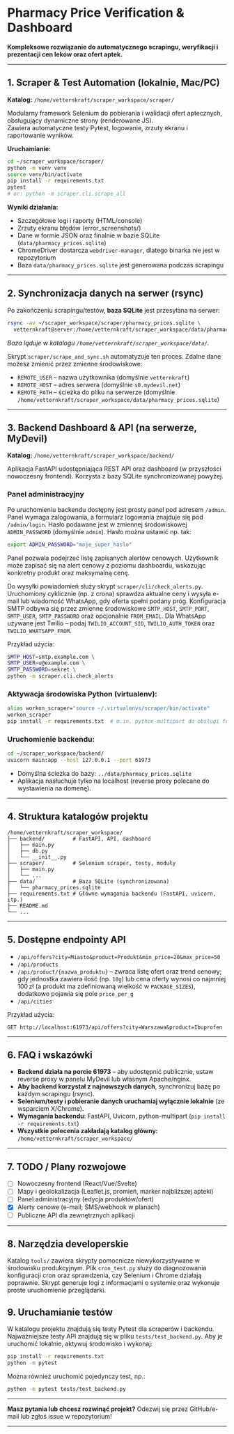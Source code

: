 # Pharmacy Price Verification & Dashboard

**Kompleksowe rozwiązanie do automatycznego scrapingu, weryfikacji i prezentacji cen leków oraz ofert aptek.**

---

## 1. Scraper & Test Automation (lokalnie, Mac/PC)

**Katalog:** `/home/vetternkraft/scraper_workspace/scraper/`

Modularny framework Selenium do pobierania i walidacji ofert aptecznych, obsługujący dynamiczne strony (renderowane JS).  
Zawiera automatyczne testy Pytest, logowanie, zrzuty ekranu i raportowanie wyników.

**Uruchamianie:**
```bash
cd ~/scraper_workspace/scraper/
python -m venv venv
source venv/bin/activate
pip install -r requirements.txt
pytest
# or: python -m scraper.cli.scrape_all
```

**Wyniki działania:**

* Szczegółowe logi i raporty (HTML/console)
* Zrzuty ekranu błędów (error\_screenshots/)
* Dane w formie JSON oraz finalnie w bazie SQLite (`data/pharmacy_prices.sqlite`)
* ChromeDriver dostarcza `webdriver-manager`, dlatego binarka nie jest w repozytorium
* Baza `data/pharmacy_prices.sqlite` jest generowana podczas scrapingu

---

## 2. Synchronizacja danych na serwer (rsync)

Po zakończeniu scrapingu/testów, **baza SQLite** jest przesyłana na serwer:

```bash
rsync -av ~/scraper_workspace/scraper/pharmacy_prices.sqlite \
  vetternkraft@server:/home/vetternkraft/scraper_workspace/data/pharmacy_prices.sqlite
```

*Baza ląduje w katalogu `/home/vetternkraft/scraper_workspace/data/`.*

Skrypt `scraper/scrape_and_sync.sh` automatyzuje ten proces.
Zdalne dane możesz zmienić przez zmienne środowiskowe:

* `REMOTE_USER` – nazwa użytkownika (domyślnie `vetternkraft`)
* `REMOTE_HOST` – adres serwera (domyślnie `s0.mydevil.net`)
* `REMOTE_PATH` – ścieżka do pliku na serwerze
  (domyślnie `/home/vetternkraft/scraper_workspace/data/pharmacy_prices.sqlite`)

---

## 3. Backend Dashboard & API (na serwerze, MyDevil)

**Katalog:** `/home/vetternkraft/scraper_workspace/backend/`

Aplikacja FastAPI udostępniająca REST API oraz dashboard (w przyszłości nowoczesny frontend).
Korzysta z bazy SQLite synchronizowanej powyżej.

### Panel administracyjny

Po uruchomieniu backendu dostępny jest prosty panel pod adresem `/admin`. Panel wymaga zalogowania, a formularz logowania znajduje się pod `/admin/login`. Hasło podawane jest w zmiennej środowiskowej `ADMIN_PASSWORD` (domyślnie `admin`).
Hasło można ustawić np. tak:

```bash
export ADMIN_PASSWORD="moje_super_haslo"
```

Panel pozwala podejrzeć listę zapisanych alertów cenowych.
Użytkownik może zapisać się na alert cenowy z poziomu dashboardu,
wskazując konkretny produkt oraz maksymalną cenę.

Do wysyłki powiadomień służy skrypt `scraper/cli/check_alerts.py`. Uruchomiony
cyklicznie (np. z crona) sprawdza aktualne ceny i wysyła e-mail lub wiadomość
WhatsApp, gdy oferta spełni podany próg. Konfiguracja SMTP odbywa się przez
zmienne środowiskowe `SMTP_HOST`, `SMTP_PORT`, `SMTP_USER`, `SMTP_PASSWORD`
oraz opcjonalnie `FROM_EMAIL`. Dla WhatsApp używane jest Twilio – podaj
`TWILIO_ACCOUNT_SID`, `TWILIO_AUTH_TOKEN` oraz `TWILIO_WHATSAPP_FROM`.

Przykład użycia:

```bash
SMTP_HOST=smtp.example.com \
SMTP_USER=u@example.com \
SMTP_PASSWORD=sekret \
python -m scraper.cli.check_alerts
```

### Aktywacja środowiska Python (virtualenv):

```bash
alias workon_scraper="source ~/.virtualenvs/scraper/bin/activate"
workon_scraper
pip install -r requirements.txt  # m.in. python-multipart do obsługi formularzy
```

### Uruchomienie backendu:

```bash
cd ~/scraper_workspace/backend/
uvicorn main:app --host 127.0.0.1 --port 61973
```

* Domyślna ścieżka do bazy: `../data/pharmacy_prices.sqlite`
* Aplikacja nasłuchuje tylko na localhost (reverse proxy polecane do wystawienia na domenę).

---

## 4. Struktura katalogów projektu

```
/home/vetternkraft/scraper_workspace/
├── backend/         # FastAPI, API, dashboard
│   ├── main.py
│   ├── db.py
│   └── __init__.py
├── scraper/         # Selenium scraper, testy, moduły
│   ├── main.py
│   └── ...
├── data/            # Baza SQLite (synchronizowana)
│   └── pharmacy_prices.sqlite
├── requirements.txt # Główne wymagania backendu (FastAPI, uvicorn, itp.)
├── README.md
└── ...
```

---

## 5. Dostępne endpointy API

* `/api/offers?city=Miasto&product=Produkt&min_price=20&max_price=50`
* `/api/products`
* `/api/product/{nazwa_produktu}` – zwraca listę ofert oraz trend cenowy;
  gdy jednostka zawiera ilość (np. `10g`) lub cena oferty wynosi co
  najmniej 100 zł (a produkt ma zdefiniowaną wielkość w `PACKAGE_SIZES`),
  dodatkowo pojawia się pole `price_per_g`
* `/api/cities`

Przykład użycia:

```
GET http://localhost:61973/api/offers?city=Warszawa&product=Ibuprofen
```

---

## 6. FAQ i wskazówki

* **Backend działa na porcie 61973** – aby udostępnić publicznie, ustaw reverse proxy w panelu MyDevil lub własnym Apache/nginx.
* **Aby backend korzystał z najnowszych danych**, synchronizuj bazę po każdym scrapingu (rsync).
* **Selenium/testy i pobieranie danych uruchamiaj wyłącznie lokalnie** (ze wsparciem X/Chrome).
* **Wymagania backendu**: FastAPI, Uvicorn, python-multipart (`pip install -r requirements.txt`)
* **Wszystkie polecenia zakładają katalog główny:**
  `/home/vetternkraft/scraper_workspace/`

---

## 7. TODO / Plany rozwojowe

* [ ] Nowoczesny frontend (React/Vue/Svelte)
* [ ] Mapy i geolokalizacja (Leaflet.js, promień, marker najbliższej apteki)
* [ ] Panel administracyjny (edycja produktów/ofert)
* [x] Alerty cenowe (e-mail; SMS/webhook w planach)
* [ ] Publiczne API dla zewnętrznych aplikacji

---

## 8. Narzędzia developerskie

Katalog `tools/` zawiera skrypty pomocnicze niewykorzystywane w środowisku
produkcyjnym. Plik `cron_test.py` służy do diagnozowania konfiguracji cron oraz
sprawdzenia, czy Selenium i Chrome działają poprawnie. Skrypt generuje logi z
informacjami o systemie oraz wykonuje proste uruchomienie przeglądarki.

## 9. Uruchamianie testów

W katalogu projektu znajdują się testy Pytest dla scraperów i backendu.
Najważniejsze testy API znajdują się w pliku `tests/test_backend.py`.
Aby je uruchomić lokalnie, aktywuj środowisko i wykonaj:

```bash
pip install -r requirements.txt
python -m pytest
```
Można również uruchomić pojedynczy test, np.:

```bash
python -m pytest tests/test_backend.py
```

---

**Masz pytania lub chcesz rozwinąć projekt?**
Odezwij się przez GitHub/e-mail lub zgłoś issue w repozytorium!

---